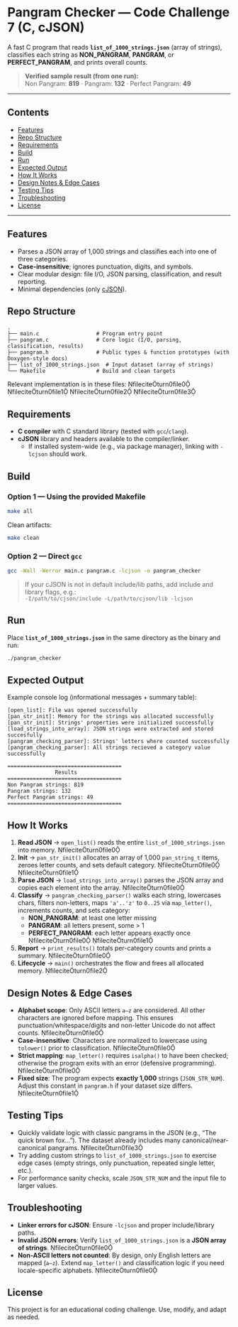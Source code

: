 # Pangram Checker — Code Challenge 7 (C, cJSON)

A fast C program that reads **`list_of_1000_strings.json`** (array of strings), classifies each string as **NON_PANGRAM**, **PANGRAM**, or **PERFECT_PANGRAM**, and prints overall counts.

> **Verified sample result (from one run):**  
> Non Pangram: **819** · Pangram: **132** · Perfect Pangram: **49**

---

## Contents

- [Features](#features)
- [Repo Structure](#repo-structure)
- [Requirements](#requirements)
- [Build](#build)
- [Run](#run)
- [Expected Output](#expected-output)
- [How It Works](#how-it-works)
- [Design Notes & Edge Cases](#design-notes--edge-cases)
- [Testing Tips](#testing-tips)
- [Troubleshooting](#troubleshooting)
- [License](#license)

---

## Features

- Parses a JSON array of 1,000 strings and classifies each into one of three categories.
- **Case-insensitive**; ignores punctuation, digits, and symbols.
- Clear modular design: file I/O, JSON parsing, classification, and result reporting.
- Minimal dependencies (only [cJSON](https://github.com/DaveGamble/cJSON)).

## Repo Structure

```
.
├── main.c                  # Program entry point
├── pangram.c               # Core logic (I/O, parsing, classification, results)
├── pangram.h               # Public types & function prototypes (with Doxygen-style docs)
├── list_of_1000_strings.json  # Input dataset (array of strings)
└── Makefile                # Build and clean targets
```
Relevant implementation is in these files: fileciteturn0file0 fileciteturn0file1 fileciteturn0file2 fileciteturn0file3

## Requirements

- **C compiler** with C standard library (tested with `gcc`/`clang`).
- **cJSON** library and headers available to the compiler/linker.
  - If installed system-wide (e.g., via package manager), linking with `-lcjson` should work.

## Build

### Option 1 — Using the provided Makefile

```bash
make all
```

Clean artifacts:

```bash
make clean
```

### Option 2 — Direct `gcc`

```bash
gcc -Wall -Werror main.c pangram.c -lcjson -o pangram_checker
```

> If your cJSON is not in default include/lib paths, add include and library flags, e.g.:  
> `-I/path/to/cjson/include -L/path/to/cjson/lib -lcjson`

## Run

Place **`list_of_1000_strings.json`** in the same directory as the binary and run:

```bash
./pangram_checker
```

## Expected Output

Example console log (informational messages + summary table):

```
[open_list]: File was opened successfully
[pan_str_init]: Memory for the strings was allocated successfully
[pan_str_init]: Strings' properties were initialized successfully
[load_strings_into_array]: JSON strings were extracted and stored succesfully
[pangram_checking_parser]: Strings' letters where counted successfully
[pangram_checking_parser]: All strings recieved a category value successfully

====================================
               Results
====================================
Non Pangram strings: 819
Pangram strings: 132
Perfect Pangram strings: 49
====================================
```

## How It Works

1. **Read JSON** → `open_list()` reads the entire `list_of_1000_strings.json` into memory. fileciteturn0file0  
2. **Init** → `pan_str_init()` allocates an array of 1,000 `pan_string_t` items, zeroes letter counts, and sets default category. fileciteturn0file0 fileciteturn0file1  
3. **Parse JSON** → `load_strings_into_array()` parses the JSON array and copies each element into the array. fileciteturn0file0  
4. **Classify** → `pangram_checking_parser()` walks each string, lowercases chars, filters non-letters, maps `'a'..'z'` to `0..25` via `map_letter()`, increments counts, and sets category:  
   - **NON_PANGRAM**: at least one letter missing  
   - **PANGRAM**: all letters present, some > 1  
   - **PERFECT_PANGRAM**: each letter appears exactly once  
   fileciteturn0file0 fileciteturn0file1
5. **Report** → `print_results()` totals per-category counts and prints a summary. fileciteturn0file0  
6. **Lifecycle** → `main()` orchestrates the flow and frees all allocated memory. fileciteturn0file2

## Design Notes & Edge Cases

- **Alphabet scope**: Only ASCII letters `a–z` are considered. All other characters are ignored before mapping. This ensures punctuation/whitespace/digits and non-letter Unicode do not affect counts. fileciteturn0file0  
- **Case-insensitive**: Characters are normalized to lowercase using `tolower()` prior to classification. fileciteturn0file0  
- **Strict mapping**: `map_letter()` requires `isalpha()` to have been checked; otherwise the program exits with an error (defensive programming). fileciteturn0file0  
- **Fixed size**: The program expects **exactly 1,000** strings (`JSON_STR_NUM`). Adjust this constant in `pangram.h` if your dataset size differs. fileciteturn0file1

## Testing Tips

- Quickly validate logic with classic pangrams in the JSON (e.g., “The quick brown fox…”). The dataset already includes many canonical/near-canonical pangrams. fileciteturn0file3
- Try adding custom strings to `list_of_1000_strings.json` to exercise edge cases (empty strings, only punctuation, repeated single letter, etc.).
- For performance sanity checks, scale `JSON_STR_NUM` and the input file to larger values.

## Troubleshooting

- **Linker errors for cJSON**: Ensure `-lcjson` and proper include/library paths.  
- **Invalid JSON errors**: Verify `list_of_1000_strings.json` is a **JSON array of strings**. fileciteturn0file0  
- **Non-ASCII letters not counted**: By design, only English letters are mapped (`a–z`). Extend `map_letter()` and classification logic if you need locale-specific alphabets. fileciteturn0file0

## License

This project is for an educational coding challenge. Use, modify, and adapt as needed.

